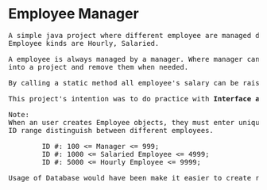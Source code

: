 # Employee Manager

<pre>A simple java project where different employee are managed differently.
Employee kinds are Hourly, Salaried.

A employee is always managed by a manager. Where manager can adas many as employee
into a project and remove them when needed.

By calling a static method all employee's salary can be raised.

This project's intention was to do practice with <strong>Interface and Base classes.</strong>

Note:
When an user creates Employee objects, they must enter unique ID for each employee. 
ID range distinguish between different employees.

		ID #: 100 <= Manager <= 999;
		ID #: 1000 <= Salaried Employee <= 4999;
		ID #: 5000 <= Hourly Employee <= 9999;

Usage of Database would have been make it easier to create role based employee creation.
</pre>
